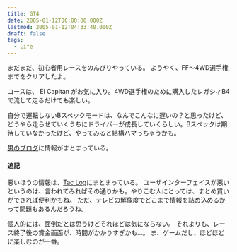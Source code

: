 ```yaml
---
title: GT4
date: 2005-01-12T00:00:00.000Z
lastmod: 2005-01-12T04:33:40.000Z
draft: false
tags:
  - Life
---
```


まだまだ、初心者用レースをのんびりやっている。 ようやく、FF〜4WD選手権までをクリアしたよ。

コースは、 El Capitan がお気に入り。4WD選手権のために購入したレガシィB4で流して走るだけでも楽しい。

自分で運転しないBスペックモードは、なんでこんなに遅いの？と思ったけど、どうやら走らせていくうちにドライバーが成長していくらしい。Bスペックは期待していなかったけど、やってみると結構ハマっちゃうかも。

[男のブログ](http://takemichi.exblog.jp/)に情報がまとまっている。

#### 追記

悪いほうの情報は、[Tac Log](http://www.kudzilla.com/~tmps123/blog/archives/cat_eoaeea.html)にまとまっている。 ユーザインターフェイスが悪いというのは、言われてみればその通りかも。やりこむ人にとっては、まとめ買いができれば便利かもね。 ただ、テレビの解像度でどこまで情報を詰め込めるかって問題もあるんだろうね。

個人的には、面倒だとは思うけどそれほどは気にならない。 それよりも、レース終了後の賞金画面が、時間がかかりすぎかも…。 ま、ゲームだし、ほどほどに楽しむのが一番。
